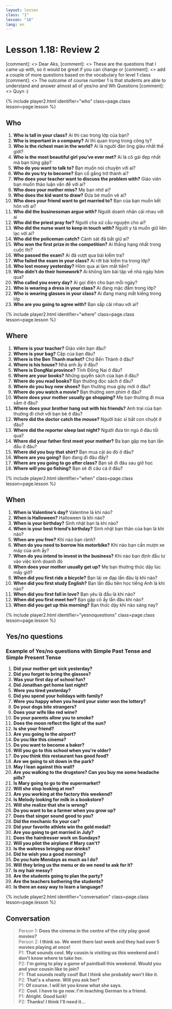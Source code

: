```yaml
---
layout: lesson
class: "1"
lesson: "18"
lang: en
---
```



# Lesson 1.18: Review 2 

[comment]: <> Dear Aks, 
[comment]: <> These are the questions that I came up with, so it would be great if you can change or 
[comment]: <> add a couple of more questions based on the vocabulary for level 1 class
[comment]: <> The outcome of course number 1 is that students are able to understand and answer almost all of yes/no and Wh Questions 
[comment]: <> Quyn :) 

{% include player2.html identifier="who" class=page.class lesson=page.lesson %}

## Who
1. __Who is tall in your class?__ Ai thì cao trong lớp của bạn?
2. __Who is important in a company?__ Ai thì quan trọng trong công ty?
3. __Who is the richest man in the world?__ Ai là người đàn ông giàu nhất thế giới?
4. __Who is the most beautiful girl you’ve ever met?__ Ai là cô gái đẹp nhất mà bạn từng gặp?
5. __Who do you want to talk to?__ Bạn muốn nói chuyện với ai?
6. __Who do you try to become?__ Bạn cố gắng trở thành ai?
7. __Who does your teacher want to discuss the problem with?__ Giáo viên bạn muốn thảo luận vấn đề với ai? 
8. __Who does your mother miss?__ Mẹ bạn nhớ ai?
9. __Who does the kid want to draw?__ Đứa bé muốn vẽ ai?
10. __Who does your friend want to get married to?__ Bạn của bạn muốn kết hôn với ai?
11. __Who did the businessman argue with?__ Người doanh nhân cãi nhau với ai
12. __Who did the priest pray for?__ Người cha xứ cầu nguyện cho ai?
13. __Who did the nurse want to keep in touch with?__ Người y tá muốn giữ liên lạc với ai?
14. __Who did the policeman catch?__ Cảnh sát đã bắt giữ ai?
15. __Who won the first prize in the competition?__ Ai thắng hạng nhất trong cuộc thi?
16. __Who passed the exam?__ Ai đã vượt qua bài kiểm tra?
17. __Who failed the exam in your class?__ Ai rớt bài kiểm tra trong lớp?
18. __Who lost money yesterday?__ Hôm qua ai làm mất tiền?
19. __Who didn’t do their homework?__ Ai không làm bài tập về nhà ngày hôm qua?
20. __Who called you every day?__ Ai gọi điện cho bạn mỗi ngày?
21. __Who is wearing a dress in your class?__ Ai đang mặc đầm trong lớp?
22. __Who is wearing glasses in your class?__ Ai đang mang mắt kiếng trong lớp
23. __Who are you going to agree with?__ Bạn sắp cãi nhau với ai?

{% include player2.html identifier="where" class=page.class lesson=page.lesson %}
## Where 
1.   __Where is your teacher?__ Giáo viên bạn đâu?
2. __Where is your bag?__ Cặp của bạn đâu?
3.  __Where is the Ben Thanh market?__ Chợ Bến Thành ở đâu?
4.  __Where is his house?__ Nhà anh ấy ở đâu?
5.  __Where is DongNai province?__ Tỉnh Đồng Nai ở đâu?
6.  __Where are your books?__ Những quyển sách của bạn ở đâu?
7.  __Where do you read books?__ Bạn thường đọc sách ở đâu?
8.  __Where do you buy new shoes?__ Bạn thường mua giày mới ở đâu?
9.  __Where do you watch a movie?__ Bạn thường xem phim ở đâu?
11.  __Where does your mother usually go shopping?__ Mẹ bạn thường đi mua sắm ở đâu?
12.  __Where does your brother hang out with his friends?__ Anh trai của bạn thường đi chơi với bạn bè ở đâu?
13.  __Where did the doctor catch the mouse?__ Người bác sĩ bắt con chuột ở đâu?
14.  __Where did the reporter sleep last night?__ Người đưa tin ngủ ở đâu tối qua?
15.  __Where did your father first meet your mother?__ Ba bạn gặp mẹ bạn lần đầu ở đâu?
16.  __Where did you buy that shirt?__ Bạn mua cái áo đó ở đâu?
17. __Where are you going?__ Bạn đang đi đâu đấy?
18. __Where are you going to go after class?__ Bạn sẽ đi đâu sau giờ học
19. __Where will you go fishing?__ Bạn sẽ đi câu cá ở đâu? 

{% include player2.html identifier="when" class=page.class lesson=page.lesson %}
## When 
1.  __When is Valentine’s day?__ Valentine là khi nào?
2.  __When is Halloween?__ Halloween là khi nào?
3.  __When is your birthday?__ Sinh nhật bạn là khi nào?
4.  __When is your best friend’s birthday?__ Sinh nhật bạn thân của bạn là khi nào?
5.  __When are you free?__ Khi nào bạn rảnh?
6.  __When do you need to borrow his motorbike?__ Khi nào bạn cần mượn xe máy của anh ấy?
7. __When do you intend to invest in the business?__ Khi nào bạn định đầu tư vào việc kinh doanh đó
8. __When does your mother usually get up?__ Mẹ bạn thường thức dậy lúc mấy giờ?
9.  __When did you first ride a bicycle?__ Bạn lái xe đạp lần đâu là khi nào? 
10.  __When did you first study English?__ Bạn lần đầu tiên học tiếng Anh là khi nào?
11.  __When did you first fall in love?__ Bạn yêu là đầu là khi nào?
12.  __When did you first meet her?__ Bạn gặp cô ấy lần đâu khi nào? 
13.  __When did you get up this morning?__ Bạn thức dậy khi nào sáng nay?

{% include player2.html identifier="yesnoquestions" class=page.class lesson=page.lesson %}

## Yes/no questions


### Example of Yes/no questions with Simple Past Tense and Simple Present Tense

1. __Did your mother get sick yesterday?__
2. __Did you forget to bring the glasses?__
3. __Was your first day of school fun?__
4. __Did Jonathan get home last night?__
5. __Were you tired yesterday?__
6. __Did you spend your holidays with family?__
7. __Were you happy when you heard your sister won the lottery?__
8. __Do your dogs bite strangers?__
9. __Does your wife like red wine?__
10. __Do your parents allow you to smoke?__
11. __Does the moon reflect the light of the sun?__
12. __Is she your friend?__
13. __Are you going to the airport?__
14. __Do you like this cinema?__
15. __Do you want to become a baker?__
16. __Will you go to this school when you're older?__
17. __Do you think this restaurant has good food?__
18. __Are we going to sit down in the park?__
19. __May I lean against this wall?__
20. __Are you walking to the drugstore? Can you buy me some headache pills?__
21. __Is Mary going to go to the supermarket?__
22. __Will she stop looking at me?__
23. __Are you working at the factory this weekend?__
24. __Is Melody looking for milk in a bookstore?__
25. __Will she realize that she is wrong?__
26. __Do you want to be a farmer when you grow up?__
27. __Does that singer sound good to you?__
28. __Did the mechanic fix your car?__
29. __Did your favorite athlete win the gold medal?__
30. __Are you going to get married in July?__
31. __Does the hairdresser work on Sundays?__
32. __Will you pilot the airplane if Mary can't?__
33. __Is the waitress bringing our drinks?__
34. __Did he wish you a good morning?__
35. __Do you hate Mondays as much as I do?__
36. __Will they bring us the menu or do we need to ask for it?__
37. __Is my hair messy?__
38. __Are the students going to plan the party?__
39. __Are the teachers bothering the students?__
40. __Is there an easy way to learn a language?__

{% include player2.html identifier="conversation" class=page.class lesson=page.lesson %}

## Conversation 
> Person 1: __Does the cinema in the centre of the city play good movies?__  
> Person 2: __I think so. We went there last week and they had over 5 movies playing at once!__  
> P1: __That sounds cool. My cousin is visiting us this weekend and I don't know where to take her.__  
> P2: __I'm going to play a game of paintball this weekend. Would you and your cousin like to join?__  
> P1: __That sounds really cool! But I think she probably won't like it.__  
> P2: __That's a shame. Will you ask her?__  
> P1: __Of course. I will let you know what she says.__  
> P2: __Cool. I have to go now. I'm teaching German to a friend.__  
> P1: __Alright. Good luck!__  
> P2: __Thanks! I think I'll need it...__  